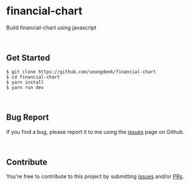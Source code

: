 # financial-chart

Build financial-chart using javascript

<br>

## Get Started

```
$ git clone https://github.com/seungdeok/financial-chart
$ cd financial-chart
$ yarn install
$ yarn run dev
```

<br>

## Bug Report

If you find a bug, please report it to me using the [issues](https://github.com/seungdeok/financial-chart/issues) page on Github.

<br>

## Contribute

You're free to contribute to this project by submitting [issues](https://github.com/seungdeok/financial-chart/issues) and/or [PRs](https://github.com/seungdeok/financial-chart/pulls).
